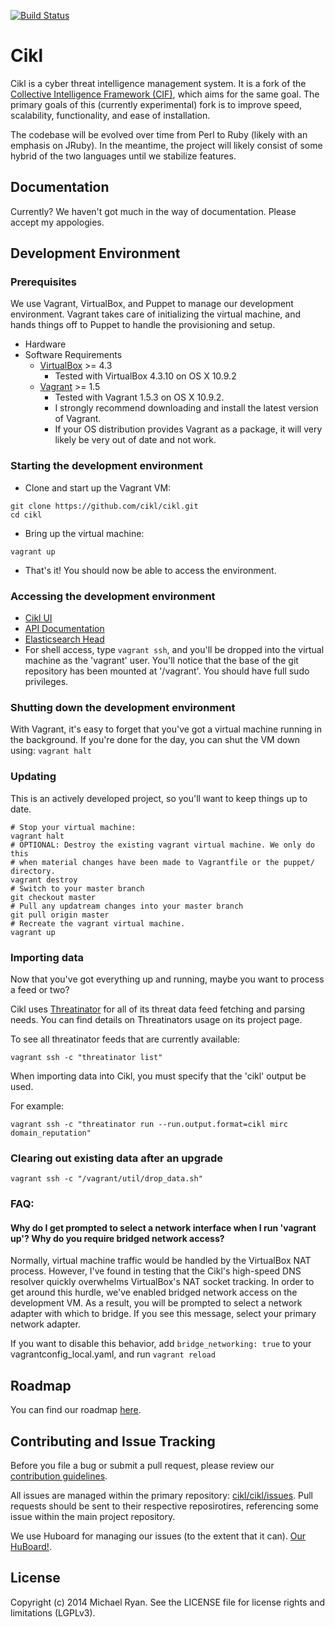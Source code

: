 [![Build Status](https://travis-ci.org/cikl/cikl.svg)](https://travis-ci.org/cikl/cikl)

# Cikl
Cikl is a cyber threat intelligence management system. It is a fork of the [Collective Intelligence Framework (CIF)](https://code.google.com/p/collective-intelligence-framework/), which aims for the same goal. The primary goals of this (currently experimental) fork is to improve speed, scalability, functionality, and ease of installation. 

The codebase will be evolved over time from Perl to Ruby (likely with an emphasis on JRuby). In the meantime, the project will likely consist of some hybrid of the two languages until we stabilize features. 

## Documentation
Currently? We haven't got much in the way of documentation. Please accept my appologies.

## Development Environment

### Prerequisites 
We use Vagrant, VirtualBox, and Puppet to manage our development environment. 
Vagrant takes care of initializing the virtual machine, and hands things off
to Puppet to handle the provisioning and setup. 

- Hardware
- Software Requirements
  - [VirtualBox](https://www.virtualbox.org/wiki/Downloads) >= 4.3
    - Tested with VirtualBox 4.3.10 on OS X 10.9.2
  - [Vagrant](http://www.vagrantup.com/downloads.html) >= 1.5
    - Tested with Vagrant 1.5.3 on OS X 10.9.2. 
    - I strongly recommend downloading and install the latest version of Vagrant. 
    - If your OS distribution provides Vagrant as a package, it will very likely be very out of date and not work. 

### Starting the development environment

- Clone and start up the Vagrant VM:
```
git clone https://github.com/cikl/cikl.git
cd cikl
```
- Bring up the virtual machine:
```
vagrant up
```
- That's it! You should now be able to access the environment.

### Accessing the development environment

- [Cikl UI](http://localhost:8080/)
- [API Documentation](http://localhost:8080/api/doc/)
- [Elasticsearch Head](http://localhost:9292/_plugin/head/)
- For shell access, type ```vagrant ssh```, and you'll be dropped into the 
  virtual machine as the 'vagrant' user. You'll notice that the base of the
  git repository has been mounted at '/vagrant'. You should have full sudo 
  privileges.

### Shutting down the development environment
With Vagrant, it's easy to forget that you've got a virtual machine running in 
the background. If you're done for the day, you can shut the VM down using:
```vagrant halt```

### Updating 
This is an actively developed project, so you'll want to keep things up to
date. 

```
# Stop your virtual machine:
vagrant halt
# OPTIONAL: Destroy the existing vagrant virtual machine. We only do this
# when material changes have been made to Vagrantfile or the puppet/ directory.
vagrant destroy
# Switch to your master branch
git checkout master
# Pull any updatream changes into your master branch
git pull origin master
# Recreate the vagrant virtual machine.
vagrant up
```

### Importing data

Now that you've got everything up and running, maybe you want to process a 
feed or two? 

Cikl uses [Threatinator](https://github.com/cikl/threatinator) for all of its
threat data feed fetching and parsing needs. You can find details on 
Threatinators usage on its project page.

To see all threatinator feeds that are currently available:
```
vagrant ssh -c "threatinator list"
```

When importing data into Cikl, you must specify that the 'cikl' output be used. 

For example: 
```
vagrant ssh -c "threatinator run --run.output.format=cikl mirc domain_reputation"
```

### Clearing out existing data after an upgrade
```
vagrant ssh -c "/vagrant/util/drop_data.sh"
```

### FAQ:

#### Why do I get prompted to select a network interface when I run 'vagrant up'? Why do you require bridged network access?
Normally, virtual machine traffic would be handled by the VirtualBox NAT 
process. However, I've found in testing that the Cikl's high-speed DNS resolver
quickly overwhelms VirtualBox's NAT socket tracking. In order to get around 
this hurdle, we've enabled bridged network access on the development VM. As a result,
you will be prompted to select a network adapter with which to bridge. If you 
see this message, select your primary network adapter.

If you want to disable this behavior, add ```bridge_networking: true``` to your
vagrantconfig_local.yaml, and run ```vagrant reload```


## Roadmap
You can find our roadmap [here](https://github.com/cikl/cikl/wiki/Roadmap).


## Contributing and Issue Tracking

Before you file a bug or submit a pull request, please review our 
[contribution guidelines](https://github.com/cikl/cikl/wiki/Contributing).

All issues are managed within the primary repository: [cikl/cikl/issues](https://github.com/cikl/cikl/issues). Pull requests should be sent to their respective reposirotires, referencing some issue within the main project repository.

We use Huboard for managing our issues (to the extent that it can). [Our HuBoard!](https://huboard.com/cikl/cikl#/).

## License

Copyright (c) 2014 Michael Ryan. See the LICENSE file for license rights and limitations (LGPLv3).
